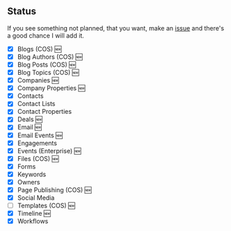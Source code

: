 ## Status

If you see something not planned, that you want, make an [issue](https://github.com/naoshadul/HubSpot/issues) and there's a good chance I will add it.

- [x] Blogs (COS) :new:
- [x] Blog Authors (COS) :new:
- [x] Blog Posts (COS) :new:
- [x] Blog Topics (COS) :new:
- [x] Companies :new:
- [x] Company Properties :new:
- [x] Contacts
- [x] Contact Lists
- [x] Contact Properties
- [x] Deals :new:
- [x] Email :new:
- [x] Email Events :new:
- [x] Engagements
- [x] Events (Enterprise) :new:
- [x] Files (COS) :new:
- [x] Forms
- [x] Keywords
- [x] Owners
- [x] Page Publishing (COS) :new:
- [x] Social Media
- [ ] Templates (COS) :new:
- [x] Timeline :new:
- [x] Workflows
